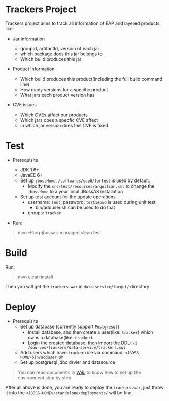 Trackers Project
===========

Trackers project aims to track all information of EAP and layered products like:

   * Jar information
      * groupId, artifactId, version of each jar
      * which package does this jar belongs to
      * Which build produces this jar

   * Product Information
      * Which build produces this product(including the full build command line)
      * How many versions for a specific product
      * What jars each product version has

   * CVE issues
      * Which CVEs affect our products
      * Which jars does a specfic CVE affect
      * In which jar version does this CVE is fixed

Test
=====

   * Prerequisite
      * JDK 1.6+
      * JavaEE 6+
      * Set up `jbossHome`, `/softwares/eap6/fortest` is used by default.
         * Modify the `src/test/resources/arqullian.xml` to change the `jbossHome` to a your local JBossAS installation
      * Set up test account for the update operations
         * username: `test`, password: `test1#pwd` is used during unit test
            * <JBossHome>bin/adduser.sh can be used to do that
         * groups: `tracker`

   * Run:

> mvn -Parq-jbossas-managed clean test


Build
=====

Run:

> mvn clean install

  Then you will get the `trackers.war` in `data-service/target/` directory

Deploy
=====

   * Prerequisite
      * Set up database (currently support `Postgresql`)
         * Install database, and then create a user(like: `tracker`) which owns a database(like: `tracker`).
         * Login the created database, then import the DDL: `\i /sources/trackers/data-service/trackers.sql`
      * Add users which have `tracker` role via command: `<JBOSS-HOME>bin/adduser.sh`
      * Set up postgresql jdbc drvier and datasource

> You can read documents in [Wiki](https://github.com/gaol/trackers/wiki) to know how to set up the environment step by step.

  After all above is done, you are ready to deploy the `trackers.war`, just throw it into the `<JBOSS-HOME>/standalone/deployments/` will be fine.


